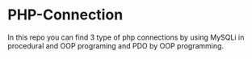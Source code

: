 # PHP-Connection

In this repo you can find 3 type of php connections by using MySQLi in procedural and OOP programing and PDO by OOP programming.
